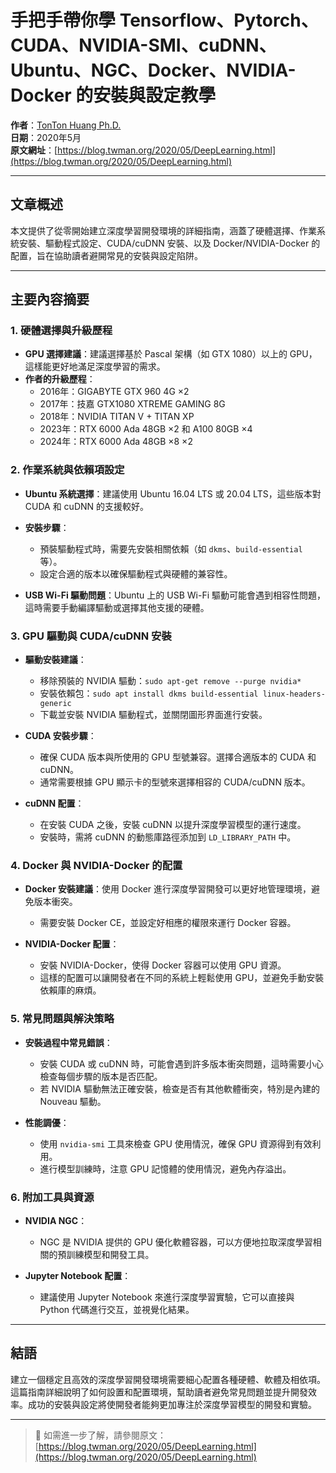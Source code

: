 # 手把手帶你學 Tensorflow、Pytorch、CUDA、NVIDIA-SMI、cuDNN、Ubuntu、NGC、Docker、NVIDIA-Docker 的安裝與設定教學

**作者**：[TonTon Huang Ph.D.](https://www.twman.org/)  
**日期**：2020年5月  
**原文網址**：[https://blog.twman.org/2020/05/DeepLearning.html](https://blog.twman.org/2020/05/DeepLearning.html)

---

## 文章概述

本文提供了從零開始建立深度學習開發環境的詳細指南，涵蓋了硬體選擇、作業系統安裝、驅動程式設定、CUDA/cuDNN 安裝、以及 Docker/NVIDIA-Docker 的配置，旨在協助讀者避開常見的安裝與設定陷阱。

---

## 主要內容摘要

### 1. 硬體選擇與升級歷程

- **GPU 選擇建議**：建議選擇基於 Pascal 架構（如 GTX 1080）以上的 GPU，這樣能更好地滿足深度學習的需求。
- **作者的升級歷程**：
  - 2016年：GIGABYTE GTX 960 4G ×2
  - 2017年：技嘉 GTX1080 XTREME GAMING 8G
  - 2018年：NVIDIA TITAN V + TITAN XP
  - 2023年：RTX 6000 Ada 48GB ×2 和 A100 80GB ×4
  - 2024年：RTX 6000 Ada 48GB ×8 ×2

### 2. 作業系統與依賴項設定

- **Ubuntu 系統選擇**：建議使用 Ubuntu 16.04 LTS 或 20.04 LTS，這些版本對 CUDA 和 cuDNN 的支援較好。
- **安裝步驟**：
  - 預裝驅動程式時，需要先安裝相關依賴（如 `dkms`、`build-essential` 等）。
  - 設定合適的版本以確保驅動程式與硬體的兼容性。
  
- **USB Wi-Fi 驅動問題**：Ubuntu 上的 USB Wi-Fi 驅動可能會遇到相容性問題，這時需要手動編譯驅動或選擇其他支援的硬體。

### 3. GPU 驅動與 CUDA/cuDNN 安裝

- **驅動安裝建議**：
  - 移除預裝的 NVIDIA 驅動：`sudo apt-get remove --purge nvidia*`
  - 安裝依賴包：`sudo apt install dkms build-essential linux-headers-generic`
  - 下載並安裝 NVIDIA 驅動程式，並關閉圖形界面進行安裝。
  
- **CUDA 安裝步驟**：
  - 確保 CUDA 版本與所使用的 GPU 型號兼容。選擇合適版本的 CUDA 和 cuDNN。
  - 通常需要根據 GPU 顯示卡的型號來選擇相容的 CUDA/cuDNN 版本。

- **cuDNN 配置**：
  - 在安裝 CUDA 之後，安裝 cuDNN 以提升深度學習模型的運行速度。
  - 安裝時，需將 cuDNN 的動態庫路徑添加到 `LD_LIBRARY_PATH` 中。

### 4. Docker 與 NVIDIA-Docker 的配置

- **Docker 安裝建議**：使用 Docker 進行深度學習開發可以更好地管理環境，避免版本衝突。
  - 需要安裝 Docker CE，並設定好相應的權限來運行 Docker 容器。
  
- **NVIDIA-Docker 配置**：
  - 安裝 NVIDIA-Docker，使得 Docker 容器可以使用 GPU 資源。
  - 這樣的配置可以讓開發者在不同的系統上輕鬆使用 GPU，並避免手動安裝依賴庫的麻煩。

### 5. 常見問題與解決策略

- **安裝過程中常見錯誤**：
  - 安裝 CUDA 或 cuDNN 時，可能會遇到許多版本衝突問題，這時需要小心檢查每個步驟的版本是否匹配。
  - 若 NVIDIA 驅動無法正確安裝，檢查是否有其他軟體衝突，特別是內建的 Nouveau 驅動。

- **性能調優**：
  - 使用 `nvidia-smi` 工具來檢查 GPU 使用情況，確保 GPU 資源得到有效利用。
  - 進行模型訓練時，注意 GPU 記憶體的使用情況，避免內存溢出。

### 6. 附加工具與資源

- **NVIDIA NGC**：
  - NGC 是 NVIDIA 提供的 GPU 優化軟體容器，可以方便地拉取深度學習相關的預訓練模型和開發工具。

- **Jupyter Notebook 配置**：
  - 建議使用 Jupyter Notebook 來進行深度學習實驗，它可以直接與 Python 代碼進行交互，並視覺化結果。

---

## 結語

建立一個穩定且高效的深度學習開發環境需要細心配置各種硬體、軟體及相依項。這篇指南詳細說明了如何設置和配置環境，幫助讀者避免常見問題並提升開發效率。成功的安裝與設定將使開發者能夠更加專注於深度學習模型的開發和實驗。

---

> 📖 如需進一步了解，請參閱原文：  
> [https://blog.twman.org/2020/05/DeepLearning.html](https://blog.twman.org/2020/05/DeepLearning.html)
